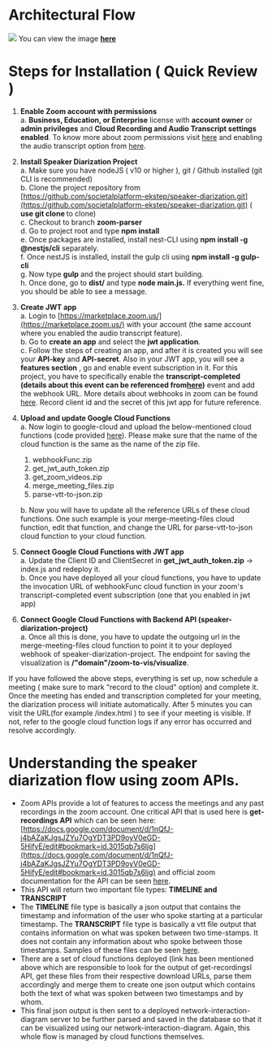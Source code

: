# **Architectural Flow**

![](https://drive.google.com/uc?export=view&id=1_LyYaa2_MH7RCd-W1EZNSlSki0P8WOpT)
You can view the image [**here**](https://drive.google.com/file/d/1_LyYaa2_MH7RCd-W1EZNSlSki0P8WOpT/view?usp=sharing)

# **Steps for Installation ( Quick Review )**

1. **Enable Zoom account with permissions** </br> 
  a. **Business, Education, or Enterprise** license with **account owner** or **admin privileges** and **Cloud Recording and Audio Transcript settings enabled**. To know more about zoom permissions visit [here](https://support.zoom.us/hc/en-us/articles/115001078646-Role-Based-Access-Control) and enabling the audio transcript option from [here](https://support.zoom.us/hc/en-us/articles/115004794983-Automatically-Transcribe-Cloud-Recordings).

2. **Install Speaker Diarization Project** </br>
  a. Make sure you have nodeJS ( v10 or higher ), git / Github installed (git CLI is recommended)</br>
  b. Clone the project repository from [https://github.com/societalplatform-ekstep/speaker-diarization.git](https://github.com/societalplatform-ekstep/speaker-diarization.git) ( **use git clone <repo-url>** to clone)</br>
  c. Checkout to branch **zoom-parser**</br>
  d. Go to project root and type **npm install**</br>
  e. Once packages are installed, install nest-CLI using **npm install -g @nestjs/cli** separately.</br>
  f. Once nestJS is installed, install the gulp cli using **npm install -g gulp-cli**</br>
  g. Now type **gulp** and the project should start building.</br>
  h. Once done, go to **dist/** and type **node main.js.** If everything went fine, you should be able to see a message.

3. **Create JWT app**</br>
  a. Login to [https://marketplace.zoom.us/](https://marketplace.zoom.us/) with your account (the same account where you enabled the audio transcript feature).</br>
  b. Go to **create an app** and select the **jwt application**.</br>
  c. Follow the steps of creating an app, and after it is created you will see your **API-key** and **API-secret**. Also in your JWT app, you will see a **features section** , go and enable event subscription in it. For this project, you have to specifically enable the **transcript-completed (**details about this event can be referenced from[here](https://marketplace.zoom.us/docs/api-reference/webhook-reference/recording-events/recording-transcript-completed)**)** event and add the webhook URL. More details about webhooks in zoom can be found [here](https://marketplace.zoom.us/docs/api-reference/webhook-reference). Record client id and the secret of this jwt app for future reference.

4. **Upload and update Google Cloud Functions**</br>
  a. Now login to google-cloud and upload the below-mentioned cloud functions (code provided [here](https://drive.google.com/file/d/1PuUSx4bQxSGU0dh5PEpgVEneoGUZyQQ6/view?usp=sharing)). Please make sure that the name of the cloud function is the same as the name of the zip file.
    1. webhookFunc.zip
    2. get\_jwt\_auth\_token.zip
    3. get\_zoom\_videos.zip
    4. merge\_meeting\_files.zip
    5. parse-vtt-to-json.zip

   b. Now you will have to update all the reference URLs of these cloud functions. One such example is your merge-meeting-files cloud function, edit that function, and change the URL for parse-vtt-to-json cloud function to your cloud function.
5. **Connect Google Cloud Functions with JWT app**</br>
  a. Update the Client ID and ClientSecret in **get\_jwt\_auth\_token.zip** → index.js and redeploy it.</br>
  b. Once you have deployed all your cloud functions, you have to update the invocation URL of webhookFunc cloud function in your zoom's transcript-completed event subscription (one that you enabled in jwt app)

1. **Connect Google Cloud Functions with Backend API (speaker-diarization-project)**</br>
  a. Once all this is done, you have to update the outgoing url in the merge-meeting-files cloud function to point it to your deployed webhook of speaker-diarization-project. The endpoint for saving the visualization is **/"domain"/zoom-to-vis/visualize**.

If you have followed the above steps, everything is set up, now schedule a meeting ( make sure to mark "record to the cloud" option) and complete it. Once the meeting has ended and transcription completed for your meeting, the diarization process will initiate automatically. After 5 minutes you can visit the URL(for example <your-deployed-domain>/index.html ) to see if your meeting is visible. If not, refer to the google cloud function logs if any error has occurred and resolve accordingly.

# **Understanding the speaker diarization flow using zoom APIs.**

- Zoom APIs provide a lot of features to access the meetings and any past recordings in the zoom account. One critical API that is used here is **get-recordings API** which can be seen here: [https://docs.google.com/document/d/1nQfJ-j4bAZaKJgsJZYu7OgYDT3PD9oyV0eGD-5HifyE/edit#bookmark=id.3015qb7s6ljg](https://docs.google.com/document/d/1nQfJ-j4bAZaKJgsJZYu7OgYDT3PD9oyV0eGD-5HifyE/edit#bookmark=id.3015qb7s6ljg) and official zoom documentation for the API can be seen [here](https://marketplace.zoom.us/docs/api-reference/zoom-api/cloud-recording/recordingget).
- This API will return two important file types: **TIMELINE and TRANSCRIPT**
- The **TIMELINE** file type is basically a json output that contains the timestamp and information of the user who spoke starting at a particular timestamp. The **TRANSCRIPT** file type is basically a vtt file output that contains information on what was spoken between two time-stamps. It does not contain any information about who spoke between those timestamps. Samples of these files can be seen [here](https://drive.google.com/drive/folders/1K8tzjwcrYDsUWChDF7AroTbnjpSnS_W8?usp=sharing).
- There are a set of cloud functions deployed (link has been mentioned above which are responsible to look for the output of get-recordingsI API, get these files from their respective download URLs, parse them accordingly and merge them to create one json output which contains both the text of what was spoken between two timestamps and by whom.
- This final json output is then sent to a deployed network-interaction-diagram server to be further parsed and saved in the database so that it can be visualized using our network-interaction-diagram. Again, this whole flow is managed by cloud functions themselves.
